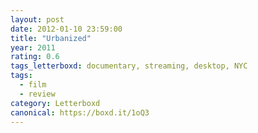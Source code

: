 ```yaml
---
layout: post 
date: 2012-01-10 23:59:00
title: "Urbanized"
year: 2011
rating: 0.6
tags_letterboxd: documentary, streaming, desktop, NYC
tags:
  - film
  - review
category: Letterboxd
canonical: https://boxd.it/1oQ3
---
```


